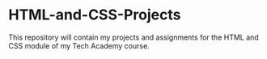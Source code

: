 # HTML-and-CSS-Projects
This repository will contain my projects and assignments for the HTML and CSS module of my Tech Academy course.
